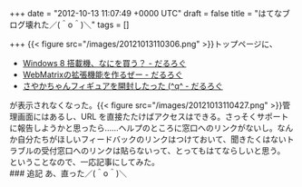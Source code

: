 
+++
date = "2012-10-13 11:07:49 +0000 UTC"
draft = false
title = "はてなブログ壊れた／(＾o＾)＼"
tags = []

+++
{{< figure src="/images/20121013110306.png"  >}}トップページに、

<ul>
<li><a href="https://blog.daruyanagi.jp/entry/2012/10/13/001617">Windows 8 搭載機、なにを買う？ - だるろぐ</a></li>
<li><a href="https://blog.daruyanagi.jp/entry/2012/10/12/223708">WebMatrixの拡張機能を作るぜー - だるろぐ</a></li>
<li><a href="https://blog.daruyanagi.jp/entry/2012/10/12/193154">さやかちゃんフィギュアを開封したった (^q^ - だるろぐ</a></li>
</ul>が表示されなくなった。{{< figure src="/images/20121013110427.png"  >}}管理画面にはあるし、URL を直接たたけばアクセスはできる。さっそくサポートに報告しようかと思ったら……ヘルプのところに窓口へのリンクがないし。なんか自分たちがほしいフィードバックのリンクはつけておいて、聞きたくはないトラブルの受付窓口へのリンクは貼らないって、とってもはてならしいと思う。<script>    window.twttr = (function(d, s, id) {        var js, fjs = d.getElementsByTagName(s)[0],            t = window.twttr || {};        if (d.getElementById(id)) return t;        js = d.createElement(s);        js.id = id;        js.src = "https://platform.twitter.com/widgets.js";        fjs.parentNode.insertBefore(js, fjs);        t._e = [];        t.ready = function(f) {            t._e.push(f);        };        return t;    }(document, "script", "twitter-wjs"));</script><script>    twttr.ready(function (twttr) {        var el = document.getElementsByClassName('twitter-syntax-tweet-id-256937296845213697');        for (var i=0;i<el.length;i++) {            if (!!el[i].getAttribute('data-is-tweet-loaded')){                continue;            }            el[i].setAttribute('data-is-tweet-loaded', '1');            twttr.widgets.createTweet('256937296845213697',el[i],{});        }    });</script><div class="twitter-syntax-tweet-id-256937296845213697"></div>ということなので、一応記事にしてみた。

<div class="section">
    ### 追記
    あ、直った／(＾o＾)＼

</div>

